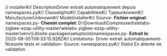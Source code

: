 // installer#// DescriptionDriver extrait automatiquement depuis namespaces.py#// Classelights#// Capabilities#// Typeunknown#// ManufacturerUnknown#// Modelinstaller#// Source- **Fichier original**: namespaces.py- **Chemin complet**: D:\Download\Compressed\elelabs-zigbee-ezsp-utility-master\elelabs-zigbee-ezsp-utility-master\venv\Lib\site-packages\setuptools\namespaces.py- **Extrait le**: 2025-08-05T08:33:15.928Z#// Limitations- Driver extrait automatiquement- Ncessite tests et validation- Source: namespaces.py#// Statut En attente de validation